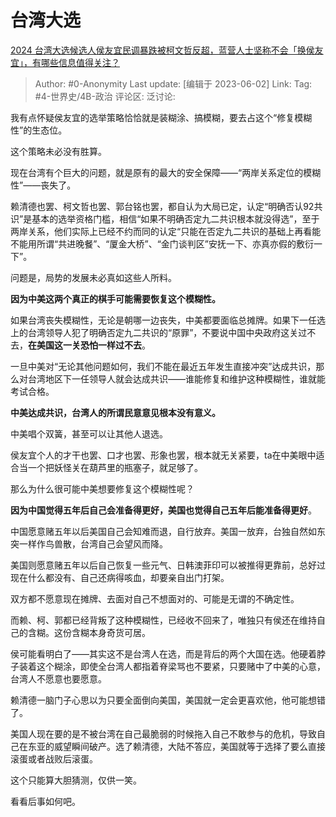 # 台湾大选
[2024 台湾大选候选人侯友宜民调暴跌被柯文哲反超，蓝营人士坚称不会「换侯友宜」，有哪些信息值得关注？](https://www.zhihu.com/question/604208931/answer/3055289284)

> Author: #0-Anonymity
> Last update: [编辑于 2023-06-02]
> Link:
> Tag: #4-世界史/4B-政治
> 评论区:
> 泛讨论:

我有点怀疑侯友宜的选举策略恰恰就是装糊涂、搞模糊，要去占这个“修复模糊性”的生态位。

这个策略未必没有胜算。

现在台湾有个巨大的问题，就是原有的最大的安全保障——“两岸关系定位的模糊性”——丧失了。

赖清德也罢、柯文哲也罢、郭台铭也罢，都自认为大局已定，认定“明确否认92共识”是基本的选举资格门槛，相信“如果不明确否定九二共识根本就没得选”，至于两岸关系，他们实际上已经不约而同的认定“只能在否定九二共识的基础上再看能不能用所谓“共进晚餐”、“厦金大桥”、“金门谈判区”安抚一下、亦真亦假的敷衍一下”。

问题是，局势的发展未必真如这些人所料。

**因为中美这两个真正的棋手可能需要恢复这个模糊性。**

如果台湾丧失模糊性，无论是朝哪一边丧失，中美都要面临总摊牌。如果下一任选上的台湾领导人犯了明确否定九二共识的“原罪”，不要说中国中央政府这关过不去，**在美国这一关恐怕一样过不去**。

一旦中美对“无论其他问题如何，我们不能在最近五年发生直接冲突”达成共识，那么对台湾地区下一任领导人就会达成共识——谁能修复和维护这种模糊性，谁就能考试合格。

**中美达成共识，台湾人的所谓民意意见根本没有意义。**

中美唱个双簧，甚至可以让其他人退选。

侯友宜个人的才干也罢、口才也罢、形象也罢，根本就无关紧要，ta在中美眼中适合当一个把妖怪关在葫芦里的瓶塞子，就足够了。

那么为什么很可能中美想要修复这个模糊性呢？

**因为中国觉得五年后自己会准备得更好，美国也觉得自己五年后能准备得更好**。

中国愿意赌五年以后美国自己会知难而退，自行放弃。美国一放弃，台独自然如东突一样作鸟兽散，台湾自己会望风而降。

美国则愿意赌五年以后自己恢复一些元气、日韩澳菲印可以被推得更靠前，总好过现在什么都没有、自己还病得咳血，却要亲自出门打架。

双方都不愿意现在摊牌、去面对自己不想面对的、可能是无谓的不确定性。

而赖、柯、郭都已经背叛了这种模糊性，已经收不回来了，唯独只有侯还在维持自己的含糊。这份含糊本身奇货可居。

侯可能看明白了——其实这不是台湾人在选，而是背后的两个大国在选。他硬着脖子装着这个糊涂，即使全台湾人都指着脊梁骂也不要紧，只要赌中了中美的心意，台湾人不愿意也要愿意。

赖清德一脑门子心思以为只要全面倒向美国，美国就一定会更喜欢他，他可能想错了。

美国人现在要的是不被台湾在自己最脆弱的时候拖入自己不敢参与的危机，导致自己在东亚的威望瞬间破产。选了赖清德，大陆不答应，美国就等于选择了要么直接滚蛋或者战败后滚蛋。

这个只能算大胆猜测，仅供一笑。

看看后事如何吧。
